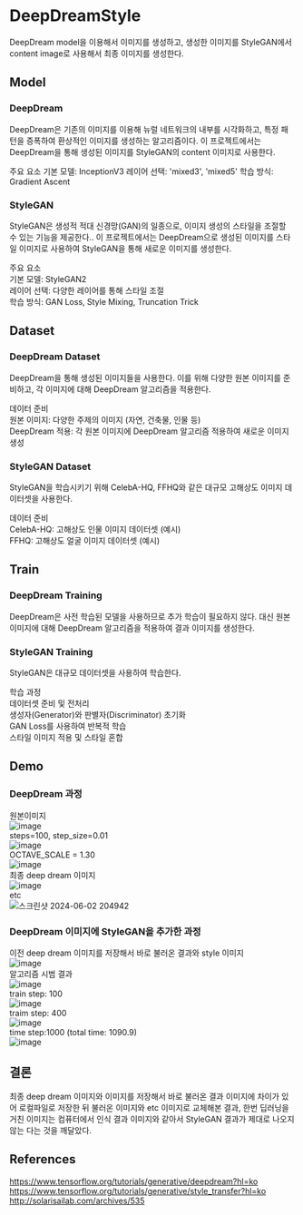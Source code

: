 # DeepDreamStyle
DeepDream model을 이용해서 이미지를 생성하고, 생성한 이미지를 StyleGAN에서 content image로 사용해서 최종 이미지를 생성한다.


## Model
### DeepDream
DeepDream은 기존의 이미지를 이용해 뉴럴 네트워크의 내부를 시각화하고, 특정 패턴을 증폭하여 환상적인 이미지를 생성하는 알고리즘이다. 이 프로젝트에서는 DeepDream을 통해 생성된 이미지를 StyleGAN의 content 이미지로 사용한다.

주요 요소
기본 모델: InceptionV3
레이어 선택: 'mixed3', 'mixed5'
학습 방식: Gradient Ascent

### StyleGAN
StyleGAN은 생성적 적대 신경망(GAN)의 일종으로, 이미지 생성의 스타일을 조절할 수 있는 기능을 제공한다.. 이 프로젝트에서는 DeepDream으로 생성된 이미지를 스타일 이미지로 사용하여 StyleGAN을 통해 새로운 이미지를 생성한다.  

주요 요소  
기본 모델: StyleGAN2  
레이어 선택: 다양한 레이어를 통해 스타일 조절  
학습 방식: GAN Loss, Style Mixing, Truncation Trick  

## Dataset
### DeepDream Dataset
DeepDream을 통해 생성된 이미지들을 사용한다. 이를 위해 다양한 원본 이미지를 준비하고, 각 이미지에 대해 DeepDream 알고리즘을 적용한다.  

데이터 준비  
원본 이미지: 다양한 주제의 이미지 (자연, 건축물, 인물 등)  
DeepDream 적용: 각 원본 이미지에 DeepDream 알고리즘 적용하여 새로운 이미지 생성  

### StyleGAN Dataset  
StyleGAN을 학습시키기 위해 CelebA-HQ, FFHQ와 같은 대규모 고해상도 이미지 데이터셋을 사용한다.  

데이터 준비  
CelebA-HQ: 고해상도 인물 이미지 데이터셋 (예시)  
FFHQ: 고해상도 얼굴 이미지 데이터셋 (예시)  

## Train
### DeepDream Training
DeepDream은 사전 학습된 모델을 사용하므로 추가 학습이 필요하지 않다. 대신 원본 이미지에 대해 DeepDream 알고리즘을 적용하여 결과 이미지를 생성한다.

### StyleGAN Training
StyleGAN은 대규모 데이터셋을 사용하여 학습한다.

학습 과정  
데이터셋 준비 및 전처리  
생성자(Generator)와 판별자(Discriminator) 초기화  
GAN Loss를 사용하여 반복적 학습  
스타일 이미지 적용 및 스타일 혼합  

## Demo

### DeepDream 과정
원본이미지  
![image](https://github.com/shfnqkdlfjtm/DeepDreamStyle/assets/144716487/81abc2fd-bf89-4be7-b693-bc2df1682ca5)  
steps=100, step_size=0.01  
![image](https://github.com/shfnqkdlfjtm/DeepDreamStyle/assets/144716487/12b7ec62-b0e8-46e9-acda-b8e90151ca59)  
OCTAVE_SCALE = 1.30  
![image](https://github.com/shfnqkdlfjtm/DeepDreamStyle/assets/144716487/9b0e1261-6280-40b4-8001-ff5628695144)  
최종 deep dream 이미지  
![image](https://github.com/shfnqkdlfjtm/DeepDreamStyle/assets/144716487/3f2675e1-8549-48d2-b335-48e6b47f2cb9)  
etc  
![스크린샷 2024-06-02 204942](https://github.com/shfnqkdlfjtm/DeepDreamStyle/assets/144716487/91d7a321-7f40-43a2-8223-41085e7687ad)  


### DeepDream 이미지에 StyleGAN을 추가한 과정  
이전 deep dream 이미지를 저장해서 바로 불러온 결과와 style 이미지  
![image](https://github.com/shfnqkdlfjtm/DeepDreamStyle/assets/144716487/f6ed4a38-96b1-40b2-9f57-330ea3ae00b8)  
알고리즘 시범 결과  
![image](https://github.com/shfnqkdlfjtm/DeepDreamStyle/assets/144716487/94d5252c-a868-41f0-a632-6c3ab4e89e42)  
train step: 100  
![image](https://github.com/shfnqkdlfjtm/DeepDreamStyle/assets/144716487/f07b953d-10f7-49f1-abe5-dc93e2f332e4)  
traim step: 400  
![image](https://github.com/shfnqkdlfjtm/DeepDreamStyle/assets/144716487/54e02ba3-0465-4df0-a7b5-c884bc104737)  
time step:1000 (total time: 1090.9)  
![image](https://github.com/shfnqkdlfjtm/DeepDreamStyle/assets/144716487/4638ea09-52bc-4c3b-addb-af1466ebd790)  

## 결론
최종 deep dream 이미지와 이미지를 저장해서 바로 불러온 결과 이미지에 차이가 있어 로컬파일로 저장한 뒤 불러온 이미지와 etc 이미지로 교체해본 결과, 한번 딥러닝을 거친 이미지는 컴퓨터에서 인식 결과 이미지와 같아서 StyleGAN 결과가 제대로 나오지 않는 다는 것을 깨달았다.

## References
https://www.tensorflow.org/tutorials/generative/deepdream?hl=ko  
https://www.tensorflow.org/tutorials/generative/style_transfer?hl=ko  
http://solarisailab.com/archives/535  


